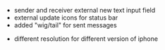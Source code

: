 - sender and receiver external new text input field
- external update icons for status bar
- added "wig/tail" for sent messages

* different resolution for different version of iphone
